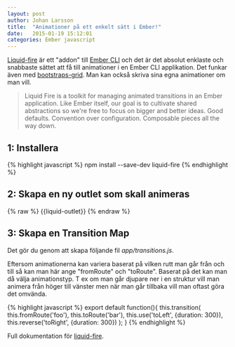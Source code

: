 ```yaml
---
layout: post
author: Johan Larsson
title:  "Animationer på ett enkelt sätt i Ember!"
date:   2015-01-19 15:12:01
categories: Ember javascript
---
```



[Liquid-fire][liquid-fire-github] är ett "addon" till [Ember CLI][ember-cli] och det är det  absolut enklaste och snabbaste sättet att få till animationer i en Ember CLI applikation. Det funkar även med [bootstraps-grid][bootstrap-grid]. Man kan också skriva sina egna animationer om man vill.

>Liquid Fire is a toolkit for managing animated transitions in an Ember application. Like Ember itself, our goal is to cultivate shared abstractions so we're free to focus on bigger and better ideas. Good defaults. Convention over configuration. Composable pieces all the way down. 



## 1: Installera

{% highlight javascript %}
	npm install --save-dev liquid-fire
{% endhighlight %}


## 2: Skapa en ny outlet som skall animeras

{% raw %}
	{{liquid-outlet}}
{% endraw %}

## 3: Skapa en Transition Map

Det gör du genom att skapa följande fil _app/transitions.js_. 

Eftersom animationerna kan variera baserat på vilken rutt man går från och till så kan man här ange "fromRoute" och "toRoute". Baserat på det kan man då välja animationstyp. T ex om man går djupare ner i en struktur vill man animera från höger till vänster men när man går tillbaka vill man oftast göra det omvända. 

{% highlight javascript %}
export default function(){
	this.transition(
	  this.fromRoute('foo'),
	  this.toRoute('bar'),
	  this.use('toLeft', {duration: 300}),
	  this.reverse('toRight', {duration: 300})
	);
}
{% endhighlight %}

Full dokumentation för [liquid-fire][liquid-fire-docs].

[liquid-fire-github]:	https://github.com/ef4/liquid-fire
[liquid-fire-docs]: http://ef4.github.io/liquid-fire/
[ember-cli]: 	http://www.ember-cli.com/
[bootstrap-grid]: http://getbootstrap.com/css/#grid
